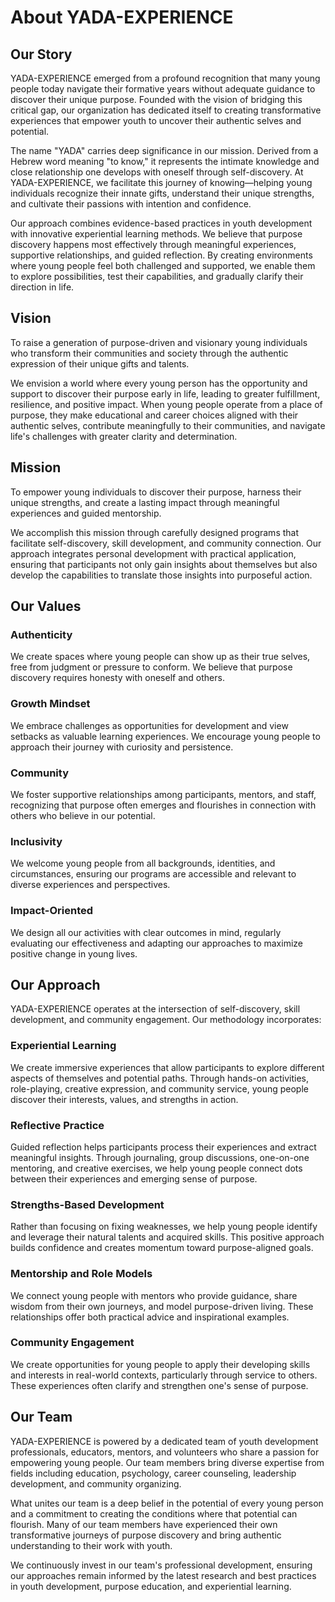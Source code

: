 # About YADA-EXPERIENCE

## Our Story

YADA-EXPERIENCE emerged from a profound recognition that many young people today navigate their formative years without adequate guidance to discover their unique purpose. Founded with the vision of bridging this critical gap, our organization has dedicated itself to creating transformative experiences that empower youth to uncover their authentic selves and potential.

The name "YADA" carries deep significance in our mission. Derived from a Hebrew word meaning "to know," it represents the intimate knowledge and close relationship one develops with oneself through self-discovery. At YADA-EXPERIENCE, we facilitate this journey of knowing—helping young individuals recognize their innate gifts, understand their unique strengths, and cultivate their passions with intention and confidence.

Our approach combines evidence-based practices in youth development with innovative experiential learning methods. We believe that purpose discovery happens most effectively through meaningful experiences, supportive relationships, and guided reflection. By creating environments where young people feel both challenged and supported, we enable them to explore possibilities, test their capabilities, and gradually clarify their direction in life.

## Vision

To raise a generation of purpose-driven and visionary young individuals who transform their communities and society through the authentic expression of their unique gifts and talents.

We envision a world where every young person has the opportunity and support to discover their purpose early in life, leading to greater fulfillment, resilience, and positive impact. When young people operate from a place of purpose, they make educational and career choices aligned with their authentic selves, contribute meaningfully to their communities, and navigate life's challenges with greater clarity and determination.

## Mission

To empower young individuals to discover their purpose, harness their unique strengths, and create a lasting impact through meaningful experiences and guided mentorship.

We accomplish this mission through carefully designed programs that facilitate self-discovery, skill development, and community connection. Our approach integrates personal development with practical application, ensuring that participants not only gain insights about themselves but also develop the capabilities to translate those insights into purposeful action.

## Our Values

### Authenticity
We create spaces where young people can show up as their true selves, free from judgment or pressure to conform. We believe that purpose discovery requires honesty with oneself and others.

### Growth Mindset
We embrace challenges as opportunities for development and view setbacks as valuable learning experiences. We encourage young people to approach their journey with curiosity and persistence.

### Community
We foster supportive relationships among participants, mentors, and staff, recognizing that purpose often emerges and flourishes in connection with others who believe in our potential.

### Inclusivity
We welcome young people from all backgrounds, identities, and circumstances, ensuring our programs are accessible and relevant to diverse experiences and perspectives.

### Impact-Oriented
We design all our activities with clear outcomes in mind, regularly evaluating our effectiveness and adapting our approaches to maximize positive change in young lives.

## Our Approach

YADA-EXPERIENCE operates at the intersection of self-discovery, skill development, and community engagement. Our methodology incorporates:

### Experiential Learning
We create immersive experiences that allow participants to explore different aspects of themselves and potential paths. Through hands-on activities, role-playing, creative expression, and community service, young people discover their interests, values, and strengths in action.

### Reflective Practice
Guided reflection helps participants process their experiences and extract meaningful insights. Through journaling, group discussions, one-on-one mentoring, and creative exercises, we help young people connect dots between their experiences and emerging sense of purpose.

### Strengths-Based Development
Rather than focusing on fixing weaknesses, we help young people identify and leverage their natural talents and acquired skills. This positive approach builds confidence and creates momentum toward purpose-aligned goals.

### Mentorship and Role Models
We connect young people with mentors who provide guidance, share wisdom from their own journeys, and model purpose-driven living. These relationships offer both practical advice and inspirational examples.

### Community Engagement
We create opportunities for young people to apply their developing skills and interests in real-world contexts, particularly through service to others. These experiences often clarify and strengthen one's sense of purpose.

## Our Team

YADA-EXPERIENCE is powered by a dedicated team of youth development professionals, educators, mentors, and volunteers who share a passion for empowering young people. Our team members bring diverse expertise from fields including education, psychology, career counseling, leadership development, and community organizing.

What unites our team is a deep belief in the potential of every young person and a commitment to creating the conditions where that potential can flourish. Many of our team members have experienced their own transformative journeys of purpose discovery and bring authentic understanding to their work with youth.

We continuously invest in our team's professional development, ensuring our approaches remain informed by the latest research and best practices in youth development, purpose education, and experiential learning.
